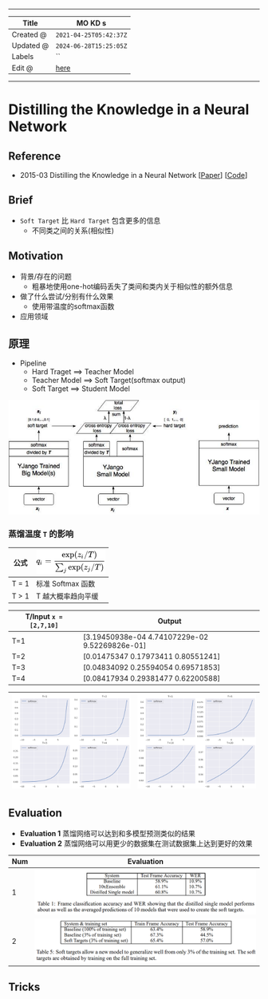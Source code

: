 -----

| Title     | MO KD s                                               |
| --------- | ----------------------------------------------------- |
| Created @ | `2021-04-25T05:42:37Z`                                |
| Updated @ | `2024-06-28T15:25:05Z`                                |
| Labels    | \`\`                                                  |
| Edit @    | [here](https://github.com/junxnone/aiwiki/issues/208) |

-----

# Distilling the Knowledge in a Neural Network

## Reference

  - 2015-03 Distilling the Knowledge in a Neural Network
    \[[Paper](https://arxiv.org/abs/1503.02531)\] \[[Code](codelink)\]

## Brief

  - `Soft Target` 比 `Hard Target` 包含更多的信息
      - 不同类之间的关系(相似性)

## Motivation

  - 背景/存在的问题
      - 粗暴地使用one-hot编码丢失了类间和类内关于相似性的额外信息
  - 做了什么尝试/分别有什么效果
      - 使用带温度的softmax函数
  - 应用领域

## 原理

  - Pipeline
      - Hard Traget ==\> Teacher Model
      - Teacher Model ==\> Soft Target(softmax output)
      - Soft Target ==\> Student Model

![image](media/5fe0c0793a779cd09348add97e82dc68ee7d9442.png)

### 蒸馏温度 `T` 的影响

| 公式     | ![image](media/77428ef1eb0b5ebb3f5f5f9fc986bbc746758c51.png) |
| ------ | ------------------------------------------------------------ |
| T = 1  | 标准 Softmax 函数                                                |
| T \> 1 | T 越大概率趋向平缓                                                   |

| T/Input `x = [2,7,10]` | Output                                           |
| ---------------------- | ------------------------------------------------ |
| T=1                    | \[3.19450938e-04 4.74107229e-02 9.52269826e-01\] |
| T=2                    | \[0.01475347 0.17973411 0.80551241\]             |
| T=3                    | \[0.04834092 0.25594054 0.69571853\]             |
| T=4                    | \[0.08417934 0.29381477 0.62200588\]             |

| ![image](media/c636acb2fc1d26eec004e83a3cb93b94712a8e3d.png) | ![image](media/c6be191b6ead91473903cb19cc99f7bc09d3e934.png) |
| ------------------------------------------------------------ | ------------------------------------------------------------ |

## Evaluation

  - **Evaluation 1** 蒸馏网络可以达到和多模型预测类似的结果
  - **Evaluation 2** 蒸馏网络可以用更少的数据集在测试数据集上达到更好的效果

| Num | Evaluation                                                   |
| --- | ------------------------------------------------------------ |
| 1   | ![image](media/65b07c93f8df33646234334753dfcf02fa4589ac.png) |
| 2   | ![image](media/8a7b74042f751d5c8dbc5113ccb000a5123d0edf.png) |

## Tricks
